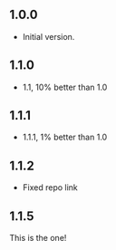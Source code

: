 ## 1.0.0

- Initial version.

## 1.1.0

- 1.1, 10% better than 1.0

## 1.1.1

- 1.1.1, 1% better than 1.0

## 1.1.2

- Fixed repo link

## 1.1.5

This is the one!
